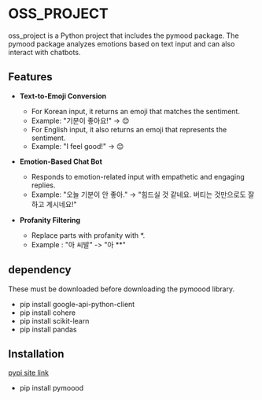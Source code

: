 # OSS_PROJECT
oss_project is a Python project that includes the pymood package. 
The pymood package analyzes emotions based on text input and can also interact with chatbots.
## Features
+ **Text-to-Emoji Conversion**
  + For Korean input, it returns an emoji that matches the sentiment.
  + Example: "기분이 좋아요!" → 😊
  + For English input, it also returns an emoji that represents the sentiment.
  + Example: "I feel good!" → 😊
    
+ **Emotion-Based Chat Bot**
  + Responds to emotion-related input with empathetic and engaging replies.
  + Example: "오늘 기분이 안 좋아." → "힘드실 것 같네요. 버티는 것만으로도 잘하고 계시네요!"
    
+ **Profanity Filtering**
  + Replace parts with profanity with *.
  + Example : "아 씨발" -> "아 **"

## dependency
These must be downloaded before downloading the pymoood library.
  + pip install google-api-python-client
  + pip install cohere
  + pip install scikit-learn
  + pip install pandas


## Installation
[pypi site link](https://pypi.org/project/pymoood)
+ pip install pymoood


